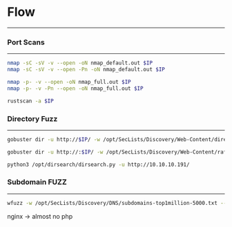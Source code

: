 # Flow
----------

### Port Scans
------------------
```bash
nmap -sC -sV -v --open -oN nmap_default.out $IP
nmap -sC -sV -v --open -Pn -oN nmap_default.out $IP

nmap -p- -v --open -oN nmap_full.out $IP
nmap -p- -v -Pn --open -oN nmap_full.out $IP

rustscan -a $IP
```

### Directory Fuzz
---------
```bash
gobuster dir -u http://$IP/ -w /opt/SecLists/Discovery/Web-Content/directory-list-2.3-medium.txt

gobuster dir -u http://:$IP/ -w /opt/SecLists/Discovery/Web-Content/raft-medium-directories.txt

python3 /opt/dirsearch/dirsearch.py -u http://10.10.10.191/

```

### Subdomain FUZZ
------------
```bash
wfuzz -w /opt/SecLists/Discovery/DNS/subdomains-top1million-5000.txt --hc 404 -c -u http://backdoor.htb -H "Host:FUZZ.backdoor.htb" 
```



nginx -> almost no php